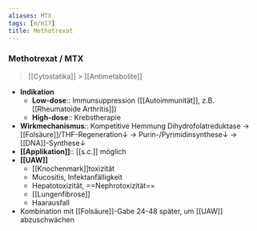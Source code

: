 ```yaml
---
aliases: MTX
tags: [m/m17]
title: Methotrexat
---
```

### Methotrexat / MTX 
> [[Cytostatika]] > [[Antimetabolite]]
- **Indikation**
	- **Low-dose**:: Immunsuppression ([[Autoimmunität]], z.B. [[Rheumatoide Arthritis]])
	- **High-dose**:: Krebstherapie
- **Wirkmechanismus**:: Kompetitive Hemmung Dihydrofolatreduktase → [[Folsäure]]/THF-Regeneration↓ → Purin-/Pyrimidinsynthese↓ → [[DNA]]-Synthese↓ 
- **[[Applikation]]**:: [[s.c.]] möglich
- **[[UAW]]**
	- [[Knochenmark]]toxizität
	- Mucositis, Infektanfälligkeit
	- Hepatotoxizität, ==Nephrotoxizität==
	- [[Lungenfibrose]]
	- Haarausfall
- Kombination mit [[Folsäure]]-Gabe 24-48 später, um [[UAW]] abzuschwächen